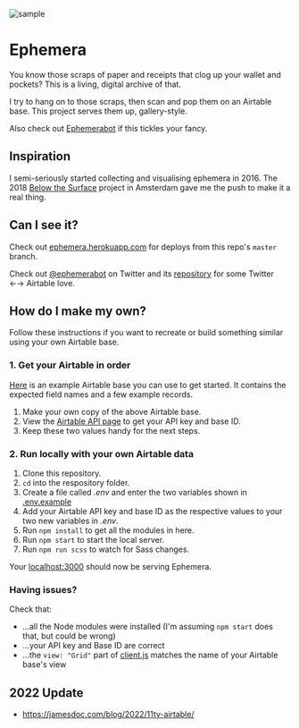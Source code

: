 ![sample](https://user-images.githubusercontent.com/3104761/80896885-7346ed80-8d36-11ea-961f-59fee197bb59.jpg)

# Ephemera

You know those scraps of paper and receipts that clog up your wallet and pockets? This is a living, digital archive of that.

I try to hang on to those scraps, then scan and pop them on an Airtable base. This project serves them up, gallery-style.

Also check out [Ephemerabot](https://github.com/dnywh/ephemerabot) if this tickles your fancy.

## Inspiration

I semi-seriously started collecting and visualising ephemera in 2016. The 2018 [Below the Surface](https://belowthesurface.amsterdam/en) project in Amsterdam gave me the push to make it a real thing.

## Can I see it?

Check out [ephemera.herokuapp.com](http://ephemera.herokuapp.com/) for deploys from this repo's `master` branch.

Check out [@ephemerabot](https://twitter.com/ephemerabot) on Twitter and its [repository](https://github.com/dnywh/ephemerabot) for some Twitter ←→ Airtable love.

## How do I make my own?

Follow these instructions if you want to recreate or build something similar using your own Airtable base.

### 1. Get your Airtable in order

[Here](https://airtable.com/shr1HFbqpH0axgEb6) is an example Airtable base you can use to get started. It contains the expected field names and a few example records.

1. Make your own copy of the above Airtable base.
2. View the [Airtable API page](https://airtable.com/api) to get your API key and base ID.
3. Keep these two values handy for the next steps.

### 2. Run locally with your own Airtable data

1. Clone this repository.
2. `cd` into the respository folder.
3. Create a file called _.env_ and enter the two variables shown in [.env.example](https://github.com/dannyalright/ephemera/blob/master/.env.example)
4. Add your Airtable API key and base ID as the respective values to your two new variables in _.env_.
5. Run `npm install` to get all the modules in here.
6. Run `npm start` to start the local server.
7. Run `npm run scss` to watch for Sass changes.

Your [localhost:3000](http://localhost:3000) should now be serving Ephemera.

### Having issues?

Check that:

- ...all the Node modules were installed (I'm assuming `npm start` does that, but could be wrong)
- ...your API key and Base ID are correct
- ...the `view: "Grid"` part of [client.js]() matches the name of your Airtable base's view

## 2022 Update

- https://jamesdoc.com/blog/2022/11ty-airtable/
